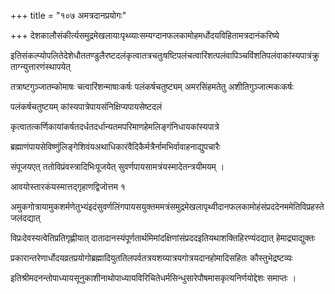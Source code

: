 +++
title = "१०७ अमत्रदानप्रयोगः"

+++
देशकालौसंकीर्त्यसमुद्रमेखलायाःपृथ्व्याःसम्यग्दानफलकामोहमर्धोदयविहितामत्रदानंकरिष्ये

इतिसंकल्प्योपलितेदेशेधौततण्डुलैरष्टदलंकृत्वातत्रचतुःषष्टिपलंचत्वारिंशत्पलंवापिञ्चविंशतिपलंवाकांस्यपात्रंक्रुताग्न्युत्तारणंस्थापयेत्

तत्राष्टगुञ्जातम्कोमाषः चत्वारिंशन्माषाःकर्षः पलंकर्षचतुष्ट्यम् अमरसिंहमतेतु अशीतिगुञ्जात्मकःकर्षः

पलंकर्षचतुष्टयम् कांस्यपात्रेपायसंनिक्षिप्यपायसेष्टदलं

कृत्वातत्कर्णिकायांकर्षतदर्धतदर्धान्यतमपरिमाणहेमलिङ्गंनिधायकांस्यपात्रे

ब्रह्माणंपायसेविष्णुंलिङ्गेशिवंयअथाधिकारंवैदिकैर्मत्रैर्नामभिर्वावाहनाद्युपचारैः

संपूजयएत् ततोविप्रंवस्त्रादिभिःपूजयेत् सुवर्णपायसामत्रंयस्मादेतन्त्रयीमयम् ।

आवयोस्तारकंयस्मात्तद्‌गृहाणद्विजोत्तम १

अमुकगोत्रायामुकशर्मणेतुभ्यंइदंसुवर्णलिंगपायसयुक्तममत्रंसमुद्रमेखलापृथ्वीदानफलकामोहंसंप्रददेनममेतिविप्रहस्तेजलंदद्यात्

विप्रःदेवस्यत्वेतिप्रतिगृह्णीयात् दातादानस्यंपूर्णतार्थमिमांदक्षिणांसंप्रददइतियथाशक्तिहिरण्यंदद्यात् हेमाद्र्याद्युक्तः

प्रकारान्तरेणार्धोदयव्रतप्रयोगोब्रह्मादियुततिलपर्वतत्रयशय्यात्रयगोत्रयदानहोमादिसहितः कौस्तुभेद्रष्टव्यः

इतिश्रीमदनन्तोपाध्यायसूनुकाशीनाथोपाध्यायविरिचितेधर्मसिन्धुसारेपौषमासकृत्यनिर्णयोद्देशः समाप्तः ।
